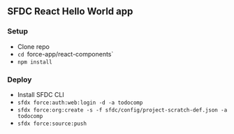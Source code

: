 ## SFDC React Hello World app

### Setup
* Clone repo
* `cd `force-app/react-components`
* `npm install`

### Deploy
* Install SFDC CLI
* `sfdx force:auth:web:login -d -a todocomp`
* `sfdx force:org:create -s -f sfdc/config/project-scratch-def.json -a todocomp`
* `sfdx force:source:push`